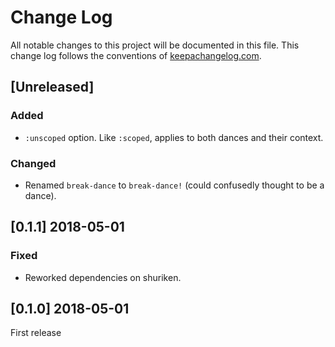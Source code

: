 # Change Log
All notable changes to this project will be documented in this file. This change log follows the conventions of [keepachangelog.com](http://keepachangelog.com/).

## [Unreleased]
### Added
- `:unscoped` option. Like `:scoped`, applies to both dances and their context.

### Changed
- Renamed `break-dance` to `break-dance!` (could confusedly thought to be a
  dance).

## [0.1.1] 2018-05-01
### Fixed
- Reworked dependencies on shuriken.

## [0.1.0] 2018-05-01

First release
